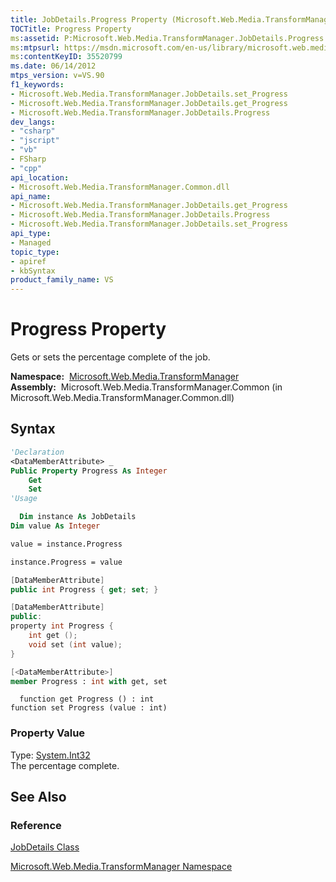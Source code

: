 ```yaml
---
title: JobDetails.Progress Property (Microsoft.Web.Media.TransformManager)
TOCTitle: Progress Property
ms:assetid: P:Microsoft.Web.Media.TransformManager.JobDetails.Progress
ms:mtpsurl: https://msdn.microsoft.com/en-us/library/microsoft.web.media.transformmanager.jobdetails.progress(v=VS.90)
ms:contentKeyID: 35520799
ms.date: 06/14/2012
mtps_version: v=VS.90
f1_keywords:
- Microsoft.Web.Media.TransformManager.JobDetails.set_Progress
- Microsoft.Web.Media.TransformManager.JobDetails.get_Progress
- Microsoft.Web.Media.TransformManager.JobDetails.Progress
dev_langs:
- "csharp"
- "jscript"
- "vb"
- FSharp
- "cpp"
api_location:
- Microsoft.Web.Media.TransformManager.Common.dll
api_name:
- Microsoft.Web.Media.TransformManager.JobDetails.get_Progress
- Microsoft.Web.Media.TransformManager.JobDetails.Progress
- Microsoft.Web.Media.TransformManager.JobDetails.set_Progress
api_type:
- Managed
topic_type:
- apiref
- kbSyntax
product_family_name: VS
---
```


# Progress Property

Gets or sets the percentage complete of the job.

**Namespace:**  [Microsoft.Web.Media.TransformManager](microsoft-web-media-transformmanager-namespace.md)  
**Assembly:**  Microsoft.Web.Media.TransformManager.Common (in Microsoft.Web.Media.TransformManager.Common.dll)

## Syntax

```vb
'Declaration
<DataMemberAttribute> _
Public Property Progress As Integer
    Get
    Set
'Usage

  Dim instance As JobDetails
Dim value As Integer

value = instance.Progress

instance.Progress = value
```

```csharp
[DataMemberAttribute]
public int Progress { get; set; }
```

```cpp
[DataMemberAttribute]
public:
property int Progress {
    int get ();
    void set (int value);
}
```

``` fsharp
[<DataMemberAttribute>]
member Progress : int with get, set
```

```jscript
  function get Progress () : int
function set Progress (value : int)
```

### Property Value

Type: [System.Int32](https://msdn.microsoft.com/library/td2s409d)  
The percentage complete.  

## See Also

### Reference

[JobDetails Class](jobdetails-class-microsoft-web-media-transformmanager.md)

[Microsoft.Web.Media.TransformManager Namespace](microsoft-web-media-transformmanager-namespace.md)

